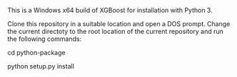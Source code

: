 This is a Windows x64 build of XGBoost for installation with Python 3.

Clone this repository in a suitable location and open a DOS prompt. Change the current directoty to the root location of the current repository and run the following commands:

cd python-package

python setup.py install
